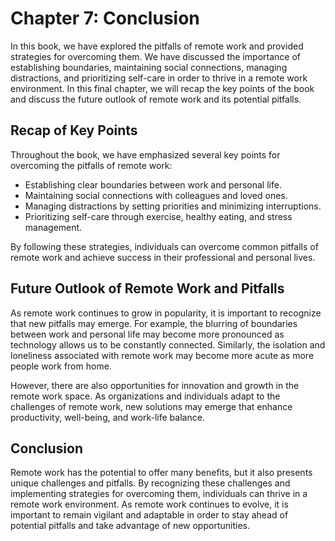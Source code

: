 Chapter 7: Conclusion
=====================

In this book, we have explored the pitfalls of remote work and provided strategies for overcoming them. We have discussed the importance of establishing boundaries, maintaining social connections, managing distractions, and prioritizing self-care in order to thrive in a remote work environment. In this final chapter, we will recap the key points of the book and discuss the future outlook of remote work and its potential pitfalls.

Recap of Key Points
-------------------

Throughout the book, we have emphasized several key points for overcoming the pitfalls of remote work:

* Establishing clear boundaries between work and personal life.
* Maintaining social connections with colleagues and loved ones.
* Managing distractions by setting priorities and minimizing interruptions.
* Prioritizing self-care through exercise, healthy eating, and stress management.

By following these strategies, individuals can overcome common pitfalls of remote work and achieve success in their professional and personal lives.

Future Outlook of Remote Work and Pitfalls
------------------------------------------

As remote work continues to grow in popularity, it is important to recognize that new pitfalls may emerge. For example, the blurring of boundaries between work and personal life may become more pronounced as technology allows us to be constantly connected. Similarly, the isolation and loneliness associated with remote work may become more acute as more people work from home.

However, there are also opportunities for innovation and growth in the remote work space. As organizations and individuals adapt to the challenges of remote work, new solutions may emerge that enhance productivity, well-being, and work-life balance.

Conclusion
----------

Remote work has the potential to offer many benefits, but it also presents unique challenges and pitfalls. By recognizing these challenges and implementing strategies for overcoming them, individuals can thrive in a remote work environment. As remote work continues to evolve, it is important to remain vigilant and adaptable in order to stay ahead of potential pitfalls and take advantage of new opportunities.
